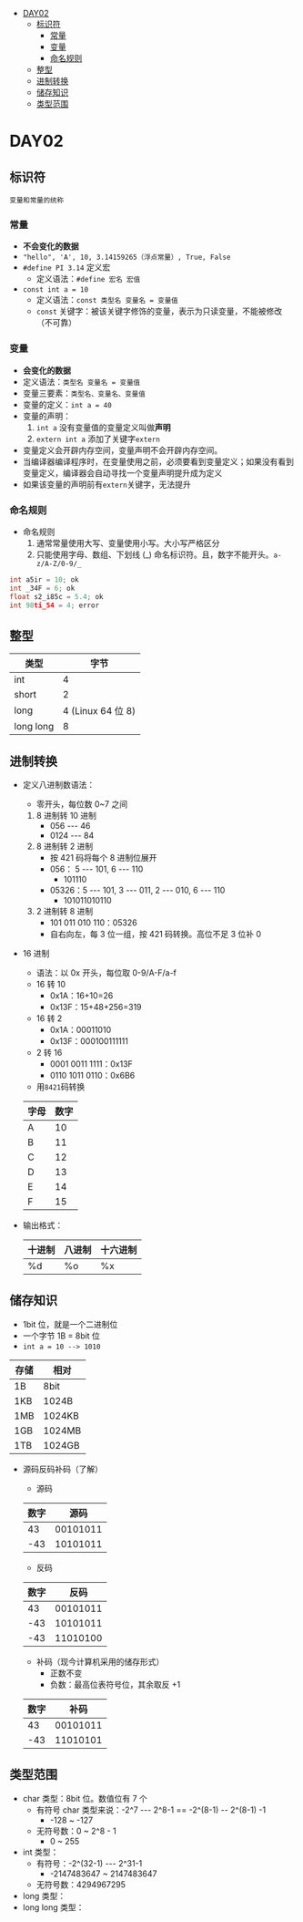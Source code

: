 <!-- vim-markdown-toc GFM -->

* [DAY02](#day02)
	* [标识符](#标识符)
		* [常量](#常量)
		* [变量](#变量)
		* [命名规则](#命名规则)
	* [整型](#整型)
	* [进制转换](#进制转换)
	* [储存知识](#储存知识)
	* [类型范围](#类型范围)

<!-- vim-markdown-toc -->
# DAY02
## 标识符
	变量和常量的统称
### 常量
- **不会变化的数据**
- `"hello", 'A', 10, 3.14159265（浮点常量）, True, False`
- `#define PI 3.14` 定义宏
	- 定义语法：`#define 宏名 宏值`
- `const int a = 10`
	- 定义语法：`const 类型名 变量名 = 变量值`
	- `const` 关键字：被该关键字修饰的变量，表示为只读变量，不能被修改（不可靠）

### 变量
- **会变化的数据**
- 定义语法：`类型名 变量名 = 变量值`
- 变量三要素：`类型名、变量名、变量值`
- 变量的定义：`int a = 40`
- 变量的声明：
	1. `int a`	没有变量值的变量定义叫做**声明**
	2. `extern int a`	添加了关键字`extern`
- 变量定义会开辟内存空间，变量声明不会开辟内存空间。
- 当编译器编译程序时，在变量使用之前，必须要看到变量定义；如果没有看到变量定义，编译器会自动寻找一个变量声明提升成为定义
- 如果该变量的声明前有`extern`关键字，无法提升
### 命名规则
- 命名规则
	1. 通常常量使用大写、变量使用小写。大小写严格区分
	2. 只能使用字母、数组、下划线 (_) 命名标识符。且，数字不能开头。`a-z/A-Z/0-9/_`
```c
int a5ir = 10; ok
int _34F = 6; ok
float s2_i85c = 5.4; ok
int 98ti_54 = 4; error
```
## 整型
| 类型      | 字节              |
|-----------|-------------------|
| int       | 4                 |
| short     | 2                 |
| long      | 4 (Linux 64 位 8) |
| long long | 8                 |

## 进制转换
- 定义八进制数语法：
	- 零开头，每位数 0~7 之间
	1. 8 进制转 10 进制
		- 056 --- 46
		- 0124 --- 84
	2. 8 进制转 2 进制
		- 按 421 码将每个 8 进制位展开
		- 056： 5 --- 101, 6 --- 110
			- 101110
		- 05326：5 --- 101, 3 --- 011, 2 --- 010, 6 --- 110
			- 101011010110
	3. 2 进制转 8 进制
		- 101 011 010 110：05326
		- 自右向左，每 3 位一组，按 421 码转换。高位不足 3 位补 0
- 16 进制
	- 语法：以 0x 开头，每位取 0-9/A-F/a-f
	- 16 转 10
		- 0x1A：16+10=26
		- 0x13F：15+48+256=319
	- 16 转 2
		- 0x1A：00011010
		- 0x13F：000100111111
	- 2 转 16
		- 0001 0011 1111：0x13F
		- 0110 1011 0110：0x6B6
	- 用`8421`码转换

	| 字母 | 数字 |
	|------|------|
	| A    | 10   |
	| B    | 11   |
	| C    | 12   |
	| D    | 13   |
	| E    | 14   |
	| F    | 15   |
- 输出格式：

	| 十进制 | 八进制 | 十六进制 |
	|--------|--------|----------|
	| %d     | %o     | %x       |

## 储存知识
- 1bit 位，就是一个二进制位
- 一个字节 1B = 8bit 位
- `int a = 10 --> 1010`

| 存储 | 相对   |
|------|--------|
| 1B   | 8bit   |
| 1KB  | 1024B  |
| 1MB  | 1024KB |
| 1GB  | 1024MB |
| 1TB  | 1024GB |

- 源码反码补码（了解）
	- 源码

	| 数字 | 源码     |
	|------|----------|
	| 43   | 00101011 |
	| -43  | 10101011 |
	- 反码

	| 数字 | 反码     |
	|------|----------|
	| 43   | 00101011 |
	| -43  | 10101011 |
	| -43  | 11010100 |
	- 补码（现今计算机采用的储存形式）
		- 正数不变
		- 负数：最高位表符号位，其余取反 +1

	| 数字 | 补码     |
	|------|----------|
	| 43   | 00101011 |
	| -43  | 11010101 |

## 类型范围
- char 类型：8bit 位。数值位有 7 个
	- 有符号 char 类型来说：-2^7 --- 2^8-1 == -2^(8-1) -- 2^(8-1) -1
		- -128 ~ -127
	- 无符号数：0 ~ 2^8 - 1
		- 0 ~ 255
- int 类型：
	- 有符号：-2^(32-1) --- 2^31-1
		- -2147483647 ~ 2147483647
	- 无符号数：4294967295
- long 类型：
- long long 类型：
